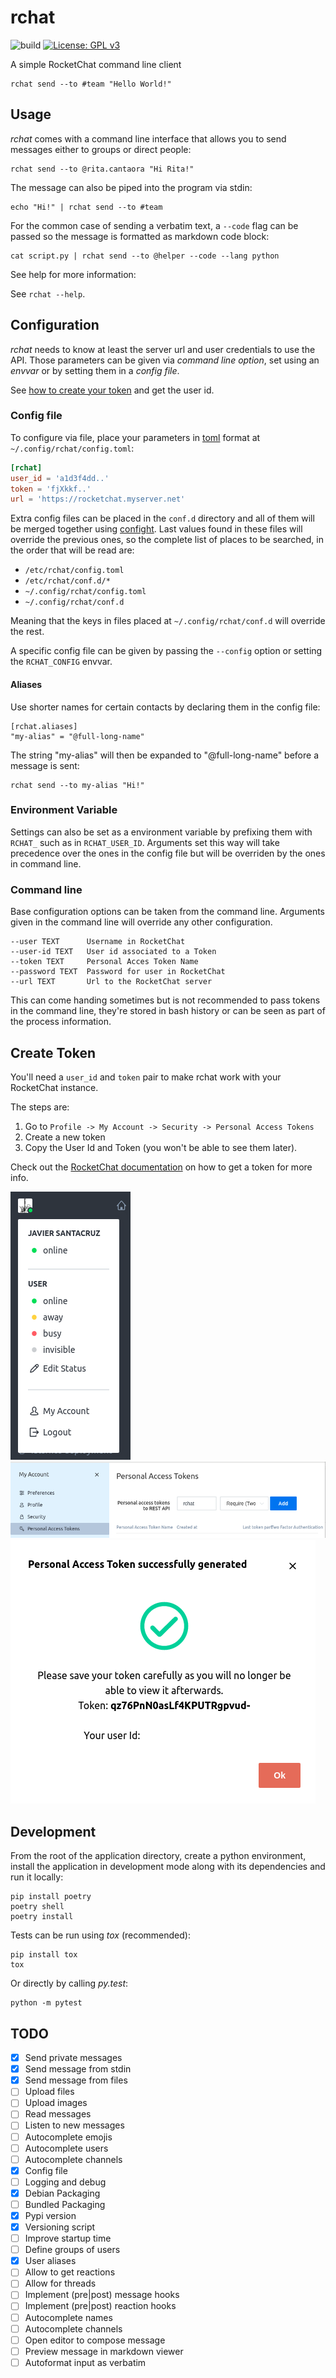 # rchat
![build](https://github.com/jvrsantacruz/rchat/workflows/build/badge.svg)
[![License: GPL v3](https://img.shields.io/badge/License-GPLv3-blue.svg)](https://www.gnu.org/licenses/gpl-3.0)

A simple RocketChat command line client

    rchat send --to #team "Hello World!"

## Usage

_rchat_ comes with a command line interface that allows you to send messages
either to groups or direct people:

    rchat send --to @rita.cantaora "Hi Rita!"

The message can also be piped into the program via stdin:

    echo "Hi!" | rchat send --to #team

For the common case of sending a verbatim text, a `--code` flag can be passed
so the message is formatted as markdown code block:

    cat script.py | rchat send --to @helper --code --lang python

See help for more information:

See `rchat --help`.

## Configuration

_rchat_ needs to know at least the server url and user credentials to use the
API. Those parameters can be given via _command line option_, set using an
_envvar_ or by setting them in a _config file_.

See [how to create your token](#create-token) and get the user id.

### Config file

To configure via file, place your parameters in [toml][] format at
`~/.config/rchat/config.toml`:

```toml
[rchat]
user_id = 'a1d3f4dd..'
token = 'fjXkkf..'
url = 'https://rocketchat.myserver.net'
```

Extra config files can be placed in the `conf.d` directory and all of them will
be merged together using [confight](https://github.com/avature/confight). Last
values found in these files will override the previous ones, so the complete
list of places to be searched, in the order that will be read are:

- `/etc/rchat/config.toml`
- `/etc/rchat/conf.d/*`
- `~/.config/rchat/config.toml`
- `~/.config/rchat/conf.d`

Meaning that the keys in files placed at `~/.config/rchat/conf.d` will override
the rest.

A specific config file can be given by passing the `--config` option or setting
the `RCHAT_CONFIG` envvar.

#### Aliases

Use shorter names for certain contacts by declaring them in the config file:

    [rchat.aliases]
    "my-alias" = "@full-long-name"

The string "my-alias" will then be expanded to "@full-long-name" before a
message is sent:

    rchat send --to my-alias "Hi!"

### Environment Variable

Settings can also be set as a environment variable by prefixing them with
`RCHAT_` such as in `RCHAT_USER_ID`. Arguments set this way will take
precedence over the ones in the config file but will be overriden by the ones
in command line.

### Command line

Base configuration options can be taken from the command line.
Arguments given in the command line will override any other configuration.

    --user TEXT      Username in RocketChat
    --user-id TEXT   User id associated to a Token
    --token TEXT     Personal Acces Token Name
    --password TEXT  Password for user in RocketChat
    --url TEXT       Url to the RocketChat server

This can come handing sometimes but is not recommended to pass tokens in the
command line, they're stored in bash history or can be seen as part of the
process information.

[toml]: https://github.com/toml-lang/toml

## Create Token

You'll need a `user_id` and `token` pair to make rchat work with your RocketChat instance.

The steps are:

1. Go to `Profile -> My Account -> Security -> Personal Access Tokens`
2. Create a new token
3. Copy the User Id and Token (you won't be able to see them later).

Check out the [RocketChat
documentation](https://docs.rocket.chat/api/rest-api/personal-access-tokens) on
how to get a token for more info.

![Go to My Account](./img/how-to-get-to-my-account.png)
![Create a new Token](./img/how-to-get-a-token.png)
![Copy the id and token](./img/how-to-get-the-id-and-token.png)

## Development

From the root of the application directory, create a python environment,
install the application in development mode along with its dependencies and
run it locally:

    pip install poetry
    poetry shell
    poetry install

Tests can be run using *tox* (recommended):

    pip install tox
    tox

Or directly by calling *py.test*:

    python -m pytest

## TODO

- [X] Send private messages
- [X] Send message from stdin
- [X] Send message from files
- [ ] Upload files
- [ ] Upload images
- [ ] Read messages
- [ ] Listen to new messages
- [ ] Autocomplete emojis
- [ ] Autocomplete users
- [ ] Autocomplete channels
- [X] Config file
- [ ] Logging and debug
- [X] Debian Packaging
- [ ] Bundled Packaging
- [X] Pypi version
- [X] Versioning script
- [ ] Improve startup time
- [ ] Define groups of users
- [X] User aliases
- [ ] Allow to get reactions
- [ ] Allow for threads
- [ ] Implement (pre|post) message hooks
- [ ] Implement (pre|post) reaction hooks
- [ ] Autocomplete names
- [ ] Autocomplete channels
- [ ] Open editor to compose message
- [ ] Preview message in markdown viewer
- [ ] Autoformat input as verbatim
